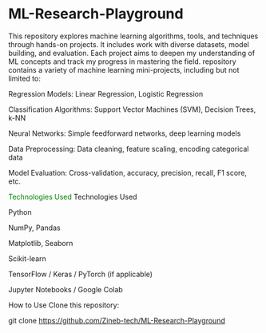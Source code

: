 # ML-Research-Playground
This repository explores machine learning algorithms, tools, and techniques through hands-on projects. It includes work with diverse datasets, model building, and evaluation. Each project aims to deepen my understanding of ML concepts and track my progress in mastering the field.
repository contains a variety of machine learning mini-projects, including but not limited to:

Regression Models: Linear Regression, Logistic Regression

Classification Algorithms: Support Vector Machines (SVM), Decision Trees, k-NN

Neural Networks: Simple feedforward networks, deep learning models

Data Preprocessing: Data cleaning, feature scaling, encoding categorical data

Model Evaluation: Cross-validation, accuracy, precision, recall, F1 score, etc.

<span style="color: green;">Technologies Used</span>
Technologies Used

Python

NumPy, Pandas

Matplotlib, Seaborn

Scikit-learn

TensorFlow / Keras / PyTorch (if applicable)

Jupyter Notebooks / Google Colab

How to Use
Clone this repository:

git clone https://github.com/Zineb-tech/ML-Research-Playground










